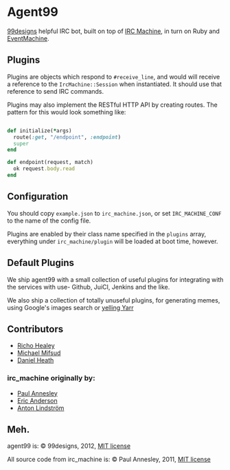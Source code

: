 Agent99
=======

[99designs](https://99designs.com) helpful IRC bot, built on top of [IRC Machine](https://github.com/pda/irc_machine), in turn on Ruby and [EventMachine](http://rubyeventmachine.com/).


Plugins
-------

Plugins are objects which respond to `#receive_line`, and would will receive a reference to the `IrcMachine::Session` when instantiated. It should use that reference to send IRC commands.

Plugins may also implement the RESTful HTTP API by creating routes. The pattern for this would look something like:

```ruby

def initialize(*args)
  route(:get, "/endpoint", :endpoint)
  super
end

def endpoint(request, match)
  ok request.body.read
end
```

Configuration
-------------

You should copy `example.json` to `irc_machine.json`, or set `IRC_MACHINE_CONF` to the name of the config file.

Plugins are enabled by their class name specified in the `plugins` array, everything under `irc_machine/plugin` will be loaded at boot time, however.

Default Plugins
---------------

We ship agent99 with a small collection of useful plugins for integrating with the services with use- Github, JuiCI, Jenkins and the like.

We also ship a collection of totally unuseful plugins, for generating memes, using Google's images search or [yelling Yarr](http://99designs.com/tech-blog/blog/2012/09/19/talk-like-a-pirate-day/)

Contributors
------------

* [Richo Healey](https://github.com/richo)
* [Michael Mifsud](https://github.com/xzyfer)
* [Daniel Heath](https://github.com/danielheath)

### irc_machine originally by:

* [Paul Annesley](https://github.com/pda)
* [Eric Anderson](https://github.com/ericanderson)
* [Anton Lindström](https://github.com/antonlindstrom)

Meh.
----

agent99 is:
© 99designs, 2012, [MIT license](http://www.opensource.org/licenses/mit-license.php)

All source code from irc_machine is:
© Paul Annesley, 2011, [MIT license](http://www.opensource.org/licenses/mit-license.php)
